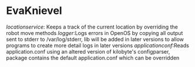 EvaKnievel
=====

*locationservice*: Keeps a track of the current location by overriding the robot move methods
*logger*:Logs errors in OpenOS by copying all output sent to stderr to /var/log/stderr, lib will be added in later versions to allow programs to create more detail logs in later versions
*applicationconf*:Reads application.conf using an altered version of kilobyte's configparser, package contains the default application.conf which can be overridden